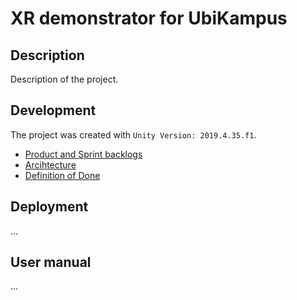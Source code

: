 # XR demonstrator for UbiKampus

## Description 

Description of the project.

## Development

The project was created with `Unity Version: 2019.4.35.f1`.

* [Product and Sprint backlogs](https://docs.google.com/spreadsheets/d/1UAFMfQaJO77A-gFC4_5rNKeAvvP4oJuPyzXGSJdbf5Y)
* [Arcihtecture](#)
* [Definition of Done](#)

## Deployment

...

## User manual

...
